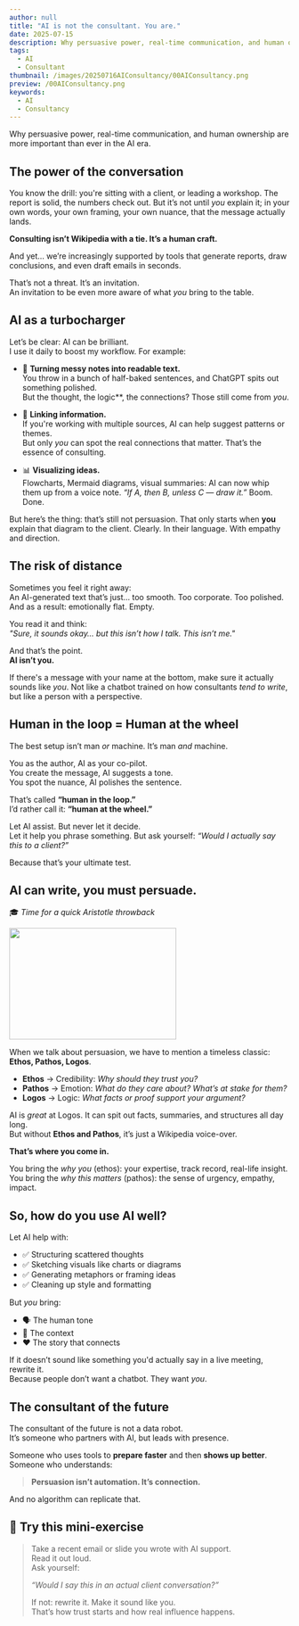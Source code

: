 ```yaml
---
author: null
title: "AI is not the consultant. You are."
date: 2025-07-15
description: Why persuasive power, real-time communication, and human ownership are more important than ever in the AI era.
tags:
  - AI 
  - Consultant
thumbnail: /images/20250716AIConsultancy/00AIConsultancy.png
preview: /00AIConsultancy.png
keywords:
  - AI
  - Consultancy
---
```


Why persuasive power, real-time communication, and human ownership are more important than ever in the AI era.

## The power of the conversation

You know the drill: you're sitting with a client, or leading a workshop. The report is solid, the numbers check out. But it’s not until *you* explain it; in your own words, your own framing, your own nuance, that the message actually lands.

**Consulting isn’t Wikipedia with a tie. It’s a human craft.**

And yet… we’re increasingly supported by tools that generate reports, draw conclusions, and even draft emails in seconds.

That’s not a threat. It’s an invitation.  
An invitation to be even more aware of what *you* bring to the table.


## AI as a turbocharger

Let’s be clear: AI can be brilliant.  
I use it daily to boost my workflow. For example:

- 🧠 **Turning messy notes into readable text.**  
  You throw in a bunch of half-baked sentences, and ChatGPT spits out something polished.  
  But the thought, the logic**, the connections? Those still come from *you*.

- 🔗 **Linking information.**  
  If you're working with multiple sources, AI can help suggest patterns or themes.  
  But only *you* can spot the real connections that matter. That’s the essence of consulting.

- 📊 **Visualizing ideas.**  
  Flowcharts, Mermaid diagrams, visual summaries: AI can now whip them up from a voice note. _“If A, then B, unless C — draw it.”_ Boom. Done.

But here’s the thing: that’s still not persuasion. That only starts when **you** explain that diagram to the client. Clearly. In their language. With empathy and direction.



## The risk of distance

Sometimes you feel it right away:  
An AI-generated text that’s just… too smooth. Too corporate. Too polished.  
And as a result: emotionally flat. Empty.

You read it and think:  
_"Sure, it sounds okay… but this isn’t how I talk. This isn’t me."_

And that’s the point.  
**AI isn’t you.**

If there's a message with your name at the bottom, make sure it actually sounds like *you*. Not like a chatbot trained on how consultants *tend to write*, but like a person with a perspective.


## Human in the loop = Human at the wheel

The best setup isn’t man *or* machine. It’s man *and* machine.

You as the author, AI as your co-pilot.  
You create the message, AI suggests a tone.  
You spot the nuance, AI polishes the sentence.

That’s called **“human in the loop.”**  
I’d rather call it: **“human at the wheel.”**

Let AI assist. But never let it decide.  
Let it help you phrase something. But ask yourself: _“Would I actually say this to a client?”_

Because that’s your ultimate test.



## AI can write, you must persuade.  
🎓 _Time for a quick Aristotle throwback_

<img src="/images/20250716AIConsultancy/ethoslogospathos.png" width="300" height="200">


When we talk about persuasion, we have to mention a timeless classic: **Ethos, Pathos, Logos**.

- **Ethos** → Credibility: _Why should they trust you?_  
- **Pathos** → Emotion: _What do they care about? What’s at stake for them?_  
- **Logos** → Logic: _What facts or proof support your argument?_

AI is *great* at Logos. It can spit out facts, summaries, and structures all day long.  
But without **Ethos and Pathos**, it’s just a Wikipedia voice-over.

**That’s where you come in.**

You bring the _why you_ (ethos): your expertise, track record, real-life insight.  
You bring the _why this matters_ (pathos): the sense of urgency, empathy, impact.



## So, how do you use AI well?

Let AI help with:

- ✅ Structuring scattered thoughts  
- ✅ Sketching visuals like charts or diagrams  
- ✅ Generating metaphors or framing ideas  
- ✅ Cleaning up style and formatting

But *you* bring:

- 🗣️ The human tone  
- 🎯 The context  
- ❤️ The story that connects  

If it doesn’t sound like something you'd actually say in a live meeting, rewrite it.  
Because people don’t want a chatbot. They want *you*.



## The consultant of the future

The consultant of the future is not a data robot.  
It’s someone who partners with AI, but leads with presence.

Someone who uses tools to **prepare faster** and then **shows up better**.  
Someone who understands:

> **Persuasion isn’t automation. It’s connection.**

And no algorithm can replicate that.


## 🎯 Try this mini-exercise

> Take a recent email or slide you wrote with AI support.  
> Read it out loud.  
> Ask yourself:  
>
> _“Would I say this in an actual client conversation?”_  
>
> If not: rewrite it. Make it sound like you.  
> That’s how trust starts and how real influence happens.

